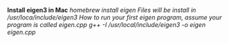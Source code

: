 **Install eigen3 in Mac**
    *homebrew install eigen*
    *Files will be install in /usr/loca/include/eigen3*
    *How to run your first eigen program, assume your program is called eigen.cpp*
    *g++ -I /usr/local/include/eigen3 -o eigen eigen.cpp*
